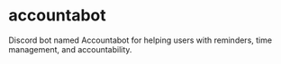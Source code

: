 # accountabot
Discord bot named Accountabot for helping users with reminders, time management, and accountability.
